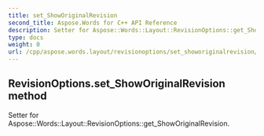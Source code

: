 ```yaml
---
title: set_ShowOriginalRevision
second_title: Aspose.Words for C++ API Reference
description: Setter for Aspose::Words::Layout::RevisionOptions::get_ShowOriginalRevision. 
type: docs
weight: 0
url: /cpp/aspose.words.layout/revisionoptions/set_showoriginalrevision/
---
```

## RevisionOptions.set_ShowOriginalRevision method


Setter for Aspose::Words::Layout::RevisionOptions::get_ShowOriginalRevision. 

